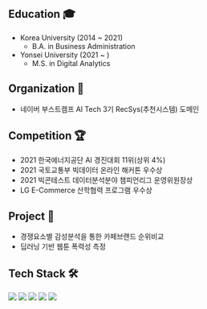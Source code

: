 ## Education 🎓  
- Korea University (2014 ~ 2021)  
  - B.A. in Business Administration  
- Yonsei University (2021 ~ )  
  - M.S. in Digital Analytics
## Organization 🙋
- 네이버 부스트캠프 AI Tech 3기 RecSys(추천시스템) 도메인
## Competition 🏆
- 2021 한국에너지공단 AI 경진대회 11위(상위 4%)
- 2021 국토교통부 빅데이터 온라인 해커톤 우수상
- 2021 빅콘테스트 데이터분석분야 챔피언리그 운영위원장상
- LG E-Commerce 산학협력 프로그램 우수상
## Project 💼
- 경쟁요소별 감성분석을 통한 카페브랜드 순위비교
- 딥러닝 기반 웹툰 폭력성 측정
## Tech Stack 🛠️
<img src="https://img.shields.io/badge/Python-3766AB?style=flat-square&logo=Python&logoColor=white"/></a> 
<img src="https://img.shields.io/badge/R-276DC3?style=flat-square&logo=R&logoColor=white"/></a> 
<img src="https://img.shields.io/badge/Pytorch-EE4C2C?style=flat-square&logo=Pytorch&logoColor=white"/></a> 
<img src="https://img.shields.io/badge/TensorFlow-FF6F00?style=flat-square&logo=TensorFlow&logoColor=white"/></a> 
<img src="https://img.shields.io/badge/Keras-D00000?style=flat-square&logo=Keras&logoColor=white"/></a> 

